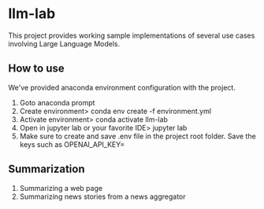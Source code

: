 # llm-lab
This project provides working sample implementations of several use cases involving Large Language Models.

## How to use
We've provided anaconda environment configuration with the project. 
1. Goto anaconda prompt
2. Create environment> conda env create -f environment.yml
3. Activate environment> conda activate llm-lab
4. Open in jupyter lab or your favorite IDE> jupyter lab
5. Make sure to create and save .env file in the project root folder. Save the keys such as OPENAI_API_KEY=<Your OpenAI API Key>

## Summarization
1. Summarizing a web page
2. Summarizing news stories from a news aggregator




